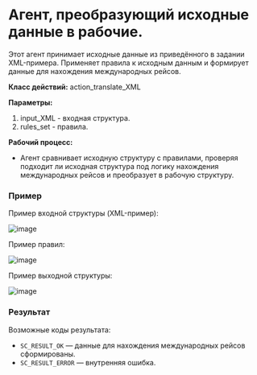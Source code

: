 # Агент, преобразующий исходные данные в рабочие.
Этот агент принимает исходные данные из приведённого в задании XML-примера. Применяет правила к исходным данным и формирует данные для нахождения международных рейсов.

**Класс действий:**
action_translate_XML

**Параметры:**
1. input_XML - входная структура.
2. rules_set - правила.
   
**Рабочий процесс:**
- Агент сравнивает исходную структуру с правилами, проверяя подходит ли исходная структура под логику нахождения международных рейсов и преобразует в рабочую структуру.

### Пример
Пример входной структуры (XML-пример): 

![image](https://github.com/user-attachments/assets/9772a024-dc1e-4a8d-9bcc-e15c454cd979)

Пример правил:

![image](https://github.com/user-attachments/assets/a832cb9f-6f8d-413d-9cd4-dd96b4b7017f)

Пример выходной структуры:

![image](https://github.com/user-attachments/assets/97142d66-b5e2-463e-8a77-5d144d2745bb)


### Результат
Возможные коды результата:
* `SC_RESULT_OK` — данные для нахождения международных рейсов сформированы.
* `SC_RESULT_ERROR` — внутренняя ошибка.
